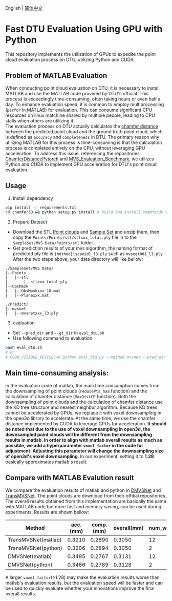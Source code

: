 English | [简体中文](README_zh.md)
# Fast DTU Evaluation Using GPU with Python

This repository implements the utilization of GPUs to expedite the point cloud evaluation process on DTU, utilizing Python and CUDA.  

## Problem of MATLAB Evaluation
When conducting point cloud evaluation on DTU, it is necessary to install MATLAB and use the MATLAB code provided by DTU's official. This process is exceedingly time-consuming, often taking hours or even half a day. To enhance evaluation speed, it is common to employ multiprocessing (`parfor` in MATLAB) for evaluation. This can consume significant CPU resources on linux matchine shared by multiple people, leading to CPU stalls when others are utilizing it.  
The evaluation process on DTU actually calculates the [chamfer distance](https://www.youtube.com/watch?v=P4IyrsWicfs) between the predicted point cloud and the ground truth point cloud, which is defined as `accuracy` and `completeness` in DTU. The primary reason why utilizing MATLAB for this process is time-consuming is that the calculation process is completed entirely on the CPU, without leveraging GPU acceleration. To address this issue, referencing the repositories [ChamferDistancePytorch](https://github.com/ThibaultGROUEIX/ChamferDistancePytorch) and [MVS_Evaluation_Benchmark](https://github.com/ToughStoneX/MVS_Evaluation_Benchmark), we utilizes Python and CUDA to implement GPU acceleration for DTU's point cloud evaluation.



## Usage
1. Install dependency 
```bash
pip install -r requirements.txt
cd chamfer3D && python setup.py install # build and install chamfer3D package
```
2. Prepare Dataset
- Download the STL [Point clouds](http://roboimagedata2.compute.dtu.dk/data/MVS/Points.zip) and [Sample Set](http://roboimagedata2.compute.dtu.dk/data/MVS/SampleSet.zip) and unzip them, then copy the `Points/Points/stl/stlxxx_total.ply` file in to the `SampleSet/MVS Data/Points/stl` folder.
- Get prediction results of your mvs algorithm, the naming format of predicted ply file is `{method}{scanid}_l3.ply` such as `mvsnet001_l3.ply`
After the two steps above, your data directory will like bellow:
```
./SampleSet/MVS Data/
|--Points
|   |--stl
|       |--stlxxx_total.ply
|--ObsMask
|   |--ObsMaskxxx_10.mat
|   |--Planexxx.mat

./Predict/
|--mvsnet
|   |--mvsnetxxx_l3.ply
```

3. evaluation
- Set `--pred_dir` and `--gt_dir` in `eval_dtu.sh`
- Use following command to evaluation:
```bash
bash eval_dtu.sh
# or 
# CUDA_VISIBLE_DEVICES=0 python eval_dtu.py --method mvsnet --pred_dir "./Preidct/mvsnet/" --gt_dir "./SampleSet/MVS Data" --save --num_workers 1
```

## Main time-consuming analysis:
In the evaluation code of matlab, the main time consumption comes from the downsampling of point clouds (`reducePts_haa` function) and the calculation of chamfer distance (`MaxDistCP` function). Both the downsampling of point clouds and the calculation of chamfer distance use the KD tree structure and nearest neighbor algorithm. Because KD trees cannot be accelerated by GPUs, we replace it with voxel downsampling in the open3d library to accelerate. At the same time, we use the chamfer distance implemented by CUDA to leverage GPUs for acceleration. **It should be noted that due to the use of voxel downsampling in open3d, the downsampled point clouds will be different from the downsampling results in matlab. In order to align with matlab overall results as much as possible, we add a hyperparameter `voxel_factor` in the code for adjustment. Adjusting this parameter will change the downsampling size of open3d's voxel downsampling**. In our experiment, setting it to **1.28** basically approximates matlab's result.


## Compare with MATLAB Evalution result
We compare the evaluation results of matlab and python in [DMVSNet](https://github.com/DIVE128/DMVSNet) and [TransMVSNet](https://github.com/megvii-research/TransMVSNet). The point clouds are download from their offitial repositories. The overall results obtained from this implementation are basically the same with MATLAB code but more fast and memory saving, can be used during experiments. Results are shown bellow:

|Method|acc.(mm)|comp.(mm)|overall(mm)|num_workers|time|CPU%|
|------|--------|---------|-----------|---- |---- |----|
|TransMVSNet(matlab)|0.3210|0.2890|0.3050|12|1h17m|1200%|
|TransMVSNet(python)|0.3206|0.2894|0.3050|2|45m|200%|
|DMVSNet(matlab)|0.3495|0.2767|0.3131|12|1h17m|1200%|
|DMVSNet(python)|0.3466|0.2789|0.3128|2|46m  |200%|

A larger `voxel_factor`(>1.28) may make the evaluation results worse than matlab's evaluation results, but the evaluation speed will be faster and can be used to quickly evaluate whether your innovations improve the final overall results.